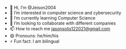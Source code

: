 - 👋 Hi, I’m @Jeison2004
- 👀 I’m interested in computer science and cybersecurity
- 🌱 I’m currently learning Computer Science
- 💞️ I’m looking to collaborate with different companies 
- 📫 How to reach me jasonsolis122021@gmail.com
- 😄 Pronouns: he/him/his
- ⚡ Fun fact: I am bilingual 

<!---
Jeison2004/Jeison2004 is a ✨ special ✨ repository because its `README.md` (this file) appears on your GitHub profile.
You can click the Preview link to take a look at your changes.
--->
